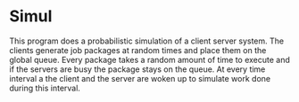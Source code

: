 # Simul
This program does a probabilistic simulation of a client server system. The
clients generate job packages at random times and place them on the global queue. Every
package takes a random amount of time to execute and if the servers are busy the package
stays on the queue. At every time interval a the client and the server are woken up to simulate
work done during this interval.
